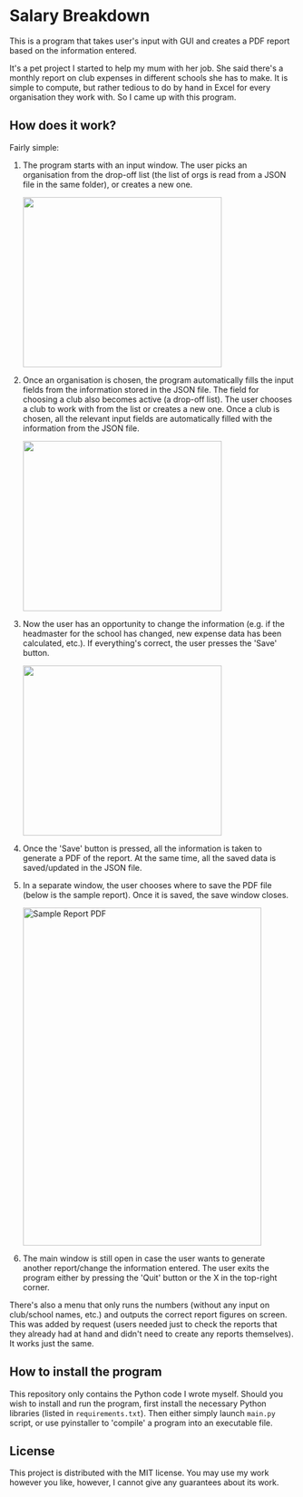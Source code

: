 # Salary Breakdown
This is a program that takes user's input with GUI and creates a PDF report based on the information entered.

It's a pet project I started to help my mum with her job. She said there's a monthly report
on club expenses in different schools she has to make. It is simple to compute, but rather tedious to do by 
hand in Excel for every organisation they work with.
So I came up with this program.

## How does it work?
Fairly simple:
1) The program starts with an input window. The user picks an organisation from the drop-off list
(the list of orgs is read from a JSON file in the same folder), or creates a new one.

   <img height="300" src="C:\Users\multi\Documents\маме\choosingSchool.png" width="350"/>
2) Once an organisation is chosen, the program automatically fills the input fields from the information 
stored in the JSON file. The field for choosing a club also becomes active (a drop-off list). The user chooses
a club to work with from the list or creates a new one. Once a club is chosen, all the relevant input fields
are automatically filled with the information from the JSON file.

   <img height="300" src="C:\Users\multi\Documents\маме\choosingClub.png" width="350"/>
3) Now the user has an opportunity to change the information (e.g. if the headmaster for the school has changed, 
new expense data has been calculated, etc.). If everything's correct, the user presses the 'Save' button.

   <img height="300" src="C:\Users\multi\Documents\маме\allFilled.png" width="350"/>
4) Once the 'Save' button is pressed, all the information is taken to generate a PDF of the report. At the same time,
all the saved data is saved/updated in the JSON file.
5) In a separate window, the user chooses where to save the PDF file (below is the sample report). Once it is saved, the save window closes.

   <img title="Sample Report PDF" height="596" width="420" src="C:\Users\multi\Documents\маме\sample_report-1.png"/>
6) The main window is still open in case the user wants to generate another report/change the information entered.
The user exits the program either by pressing the 'Quit' button or the X in the top-right corner.

There's also a menu that only runs the numbers (without any input on club/school names, etc.) and outputs
the correct report figures on screen. This was added by request (users needed just to check the reports that they
already had at hand and didn't need to create any reports themselves). It works just the same.

## How to install the program
This repository only contains the Python code I wrote myself. Should you wish to install and run the program,
first install the necessary Python libraries (listed in ```requirements.txt```). Then either simply launch 
```main.py``` script, or use pyinstaller to 'compile' a program into an executable file.

## License
This project is distributed with the MIT license. You may use my work however you like, however, I cannot
give any guarantees about its work.